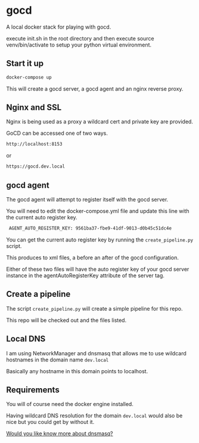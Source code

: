 # gocd

A local docker stack for playing with gocd.

execute init.sh in the root directory and then execute source venv/bin/activate to setup your python virtual environment.


## Start it up

```bash
docker-compose up
```
This will create a gocd server, a gocd agent and an nginx reverse proxy.

## Nginx and SSL

Nginx is being used as a proxy a wildcard cert and private key are provided.

GoCD can be accessed one of two ways.

```bash
http://localhost:8153
```

or 

```bash
https://gocd.dev.local
```

## gocd agent

The gocd agent will attempt to register itself with the gocd server.

You will need to edit the docker-compose.yml file and update this line with the current auto register key.

```bash
 AGENT_AUTO_REGISTER_KEY: 9561ba37-fbe9-41df-9013-d0b45c51dc4e
 ```
You can get the current auto register key by running the `create_pipeline.py` script.

This produces to xml files, a before an after of the gocd configuration.

Either of these two files will have the auto register key of your gocd server instance in the agentAutoRegisterKey attribute of the server tag.


## Create a pipeline

The script `create_pipeline.py` will create a simple pipeline for this repo.

This repo will be checked out and the files listed.

## Local DNS

I am using NetworkManager and dnsmasq that allows me to use wildcard hostnames in the domain name `dev.local`

Basically any hostname in this domain points to localhost.

## Requirements

You will of course need the docker engine installed.

Having wildcard DNS resolution for the domain `dev.local` would also be nice but you could get by without it.

[Would you like know more about dnsmasq?](https://fedoramagazine.org/using-the-networkmanagers-dnsmasq-plugin/)



